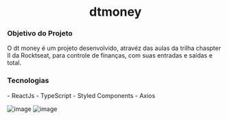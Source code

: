 <h1 align="center"> dtmoney </h1>
<h3> Objetivo do Projeto </h3>
O dt money é um projeto desenvolvido, atravéz das aulas da trilha chaspter II da Rocktseat,
para controle de finanças, com suas entradas e saídas e total.

<h3> Tecnologias </h3>
- ReactJs
- TypeScript 
- Styled Components 
- Axios 

![image](https://user-images.githubusercontent.com/95721308/206774364-026b8291-a0bf-4c78-875f-30457c5e8ef4.png)
![image](https://user-images.githubusercontent.com/95721308/206774723-983cf361-d151-472d-8c74-78afa79a5353.png)

